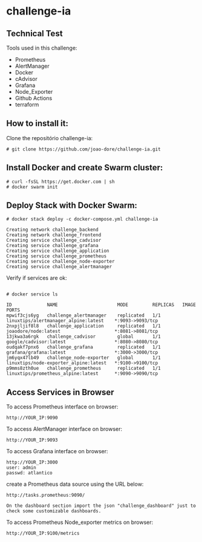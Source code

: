 
# challenge-ia

## Technical Test

Tools used in this challenge:

- Prometheus
- AlertManager
- Docker
- cAdvisor
- Grafana
- Node_Exporter
- Github Actions
- terraform

## **How to install it:**
Clone the repositório challenge-ia:

<pre><code># git clone https://github.com/joao-dore/challenge-ia.git</code></pre>

## Install Docker and create Swarm cluster:

<pre><code># curl -fsSL https://get.docker.com | sh
# docker swarm init
</code></pre>

## Deploy Stack with Docker Swarm:

<pre><code># docker stack deploy -c docker-compose.yml challenge-ia

Creating network challenge_backend
Creating network challenge_frontend
Creating service challenge_cadvisor
Creating service challenge_grafana
Creating service challenge_application
Creating service challenge_prometheus
Creating service challenge_node-exporter
Creating service challenge_alertmanager
</code></pre>

Verify if services are ok:
<pre><code>
# docker service ls

ID             NAME                      MODE         REPLICAS   IMAGE                                   PORTS
mpwif3cjs6yg   challenge_alertmanager    replicated   1/1        linuxtips/alertmanager_alpine:latest    *:9093->9093/tcp
2nxpjljif8l8   challenge_application     replicated   1/1        joaodore/node:latest                    *:8081->8081/tcp
13jkwa3a6rgk   challenge_cadvisor        global       1/1        google/cadvisor:latest                  *:8080->8080/tcp
oudqakf7pnx6   challenge_grafana         replicated   1/1        grafana/grafana:latest                  *:3000->3000/tcp
jm6yqx47lb49   challenge_node-exporter   global       1/1        linuxtips/node-exporter_alpine:latest   *:9100->9100/tcp
p9mms8zth0ue   challenge_prometheus      replicated   1/1        linuxtips/prometheus_alpine:latest      *:9090->9090/tcp
</code></pre>

 
## Access Services in Browser

To access Prometheus interface on browser:

<pre><code>http://YOUR_IP:9090</code></pre>

To access AlertManager interface on browser:

<pre><code>http://YOUR_IP:9093</code></pre>

To access Grafana interface on browser:
  
<pre><code>http://YOUR_IP:3000
user: admin
passwd: atlantico
</code></pre>

create a Prometheus data source using the URL below:

<pre><code>http://tasks.prometheus:9090/

On the dashboard section import the json "challenge_dashboard" just to
check some customizable dashboards.
</code></pre>

To access Prometheus Node_exporter metrics on browser:

<pre><code>http://YOUR_IP:9100/metrics</code></pre>
